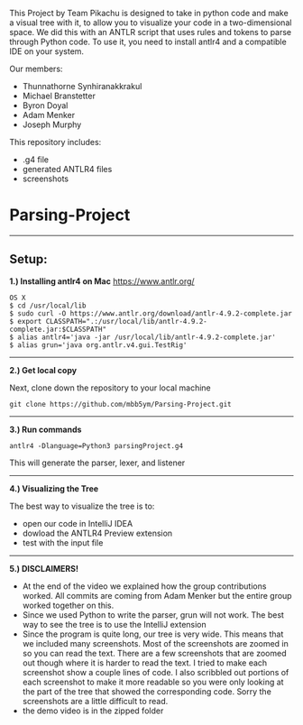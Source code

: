 This Project by Team Pikachu is designed to take in python code 
and make a visual tree with it, to allow you to visualize your 
code in a two-dimensional space. We did this with an ANTLR script 
that uses rules and tokens to parse through Python code. To use it, 
you need to install antlr4 and a compatible IDE on your system.

Our members:
- Thunnathorne Synhiranakkrakul
- Michael Branstetter
- Byron Doyal
- Adam Menker
- Joseph Murphy

This repository includes:
- .g4 file
- generated ANTLR4 files
- screenshots

# Parsing-Project
---

## Setup:
**1.) Installing antlr4 on Mac**
https://www.antlr.org/
```
OS X
$ cd /usr/local/lib
$ sudo curl -O https://www.antlr.org/download/antlr-4.9.2-complete.jar
$ export CLASSPATH=".:/usr/local/lib/antlr-4.9.2-complete.jar:$CLASSPATH"
$ alias antlr4='java -jar /usr/local/lib/antlr-4.9.2-complete.jar'
$ alias grun='java org.antlr.v4.gui.TestRig'
```

---

**2.) Get local copy**

Next, clone down the repository to your local machine
```
git clone https://github.com/mbb5ym/Parsing-Project.git
```

---

**3.) Run commands**
```
antlr4 -Dlanguage=Python3 parsingProject.g4
```
This will generate the parser, lexer, and listener

---

**4.) Visualizing the Tree**

The best way to visualize the tree is to:
- open our code in IntelliJ IDEA
- dowload the ANTLR4 Preview extension 
- test with the input file 

---

**5.) DISCLAIMERS!**

- At the end of the video we explained how the group contributions worked. All commits are coming from Adam Menker but the entire group worked together on this. 
- Since we used Python to write the parser, grun will not work. The best way to see the tree is to use the IntelliJ extension
- Since the program is quite long, our tree is very wide. This means that we included many screenshots. Most of the screenshots are zoomed in so you can read the text. There are a few screenshots that are zoomed out though where it is harder to read the text. I tried to make each screenshot show a couple lines of code. I also scribbled out portions of each screenshot to make it more readable so you were only looking at the part of the tree that showed the corresponding code. Sorry the screenshots are a little difficult to read.
- the demo video is in the zipped folder 


